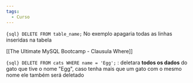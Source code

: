 ```yaml
---
tags:
  - Curso
---
```


`{sql} DELETE FROM table_name;`
No exemplo apagaria todas as linhas inseridas na tabela

[[The Ultimate MySQL Bootcamp - Clausula Where]]

`{sql} DELETE FROM cats WHERE name = 'Egg';` : deletara **todos os dados** do gato que tive o nome "Egg", caso tenha mais que um gato com o mesmo nome ele também será deletado